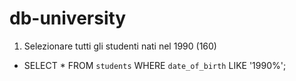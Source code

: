 # db-university

1. Selezionare tutti gli studenti nati nel 1990 (160)
  - SELECT * FROM `students` WHERE `date_of_birth` LIKE '1990%';
